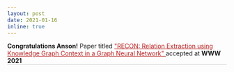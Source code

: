 ```yaml
---
layout: post
date: 2021-01-16
inline: true
---
```


<style>
    .draw_bottomline{
        border-bottom: 1px solid #ccc;
    }
    
</style>

<div class="draw_bottomline">
<b>Congratulations Anson!</b> Paper titled 
<a href="https://arxiv.org/pdf/2009.08694.pdf" target="blank" style="color: #b71c1c;">
"RECON: Relation Extraction using Knowledge Graph Context in a Graph Neural Network"
</a> accepted at <b>WWW 2021</b>
</div>

